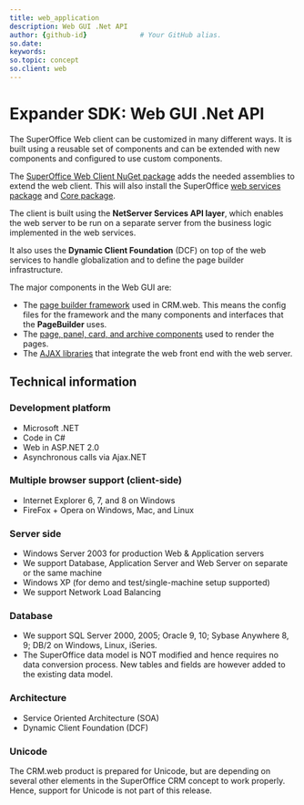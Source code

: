 ```yaml
---
title: web_application       
description: Web GUI .Net API
author: {github-id}             # Your GitHub alias.
so.date:
keywords:
so.topic: concept
so.client: web
---
```


# Expander SDK: Web GUI .Net API

The SuperOffice Web client can be customized in many different ways. It is built using a reusable set of components and can be extended with new components and configured to use custom components.

The [SuperOffice Web Client NuGet package][1] adds the needed assemblies to extend the web client. This will also install the SuperOffice [web services package][2] and [Core package][3].

The client is built using the **NetServer Services API layer**, which enables the web server to be run on a separate server from the business logic implemented in the web services.

It also uses the **Dynamic Client Foundation** (DCF) on top of the web services to handle globalization and to define the page builder infrastructure.

The major components in the Web GUI are:

* The [page builder framework][4] used in CRM.web. This means the config files for the framework and the many components and interfaces that the **PageBuilder** uses.
* The [page, panel, card, and archive components][5] used to render the pages.
* The [AJAX libraries][6] that integrate the web front end with the web server.

## Technical information

### Development platform

* Microsoft .NET
* Code in C\#
* Web in ASP.NET 2.0
* Asynchronous calls via Ajax.NET

### Multiple browser support (client-side)

* Internet Explorer 6, 7, and 8 on Windows
* FireFox + Opera on Windows, Mac, and Linux

### Server side

* Windows Server 2003 for production Web & Application servers
* We support Database, Application Server and Web Server on separate or the same machine
* Windows XP (for demo and test/single-machine setup supported)
* We support Network Load Balancing

### Database

* We support SQL Server 2000, 2005; Oracle 9, 10; Sybase Anywhere 8, 9; DB/2 on Windows, Linux, iSeries.
* The SuperOffice data model is NOT modified and hence requires no data conversion process. New tables and fields are however added to the existing data model.

### Architecture

* Service Oriented Architecture (SOA)
* Dynamic Client Foundation (DCF)

### Unicode

The CRM.web product is prepared for Unicode, but are depending on several other elements in the SuperOffice CRM concept to work properly. Hence, support for Unicode is not part of this release.

<!-- Referenced links -->
[1]: https://www.nuget.org/packages/SuperOffice.Crm.Web/
[2]: https://www.nuget.org/packages/SuperOffice.NetServer.Services/
[3]: https://www.nuget.org/packages/SuperOffice.NetServer.Core/
[4]: pagebuilder/index.md
[5]: pagebuilder/config/index.md
[6]: tutorials/customize/custom-ajax-methods.md
